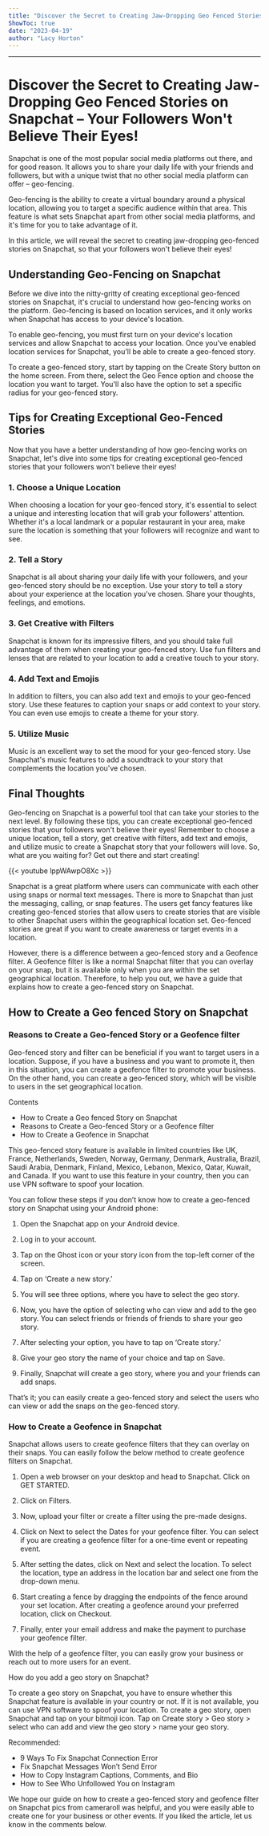 ```yaml
---
title: "Discover the Secret to Creating Jaw-Dropping Geo Fenced Stories on Snapchat – Your Followers Won't Believe Their Eyes!"
ShowToc: true 
date: "2023-04-19"
author: "Lacy Horton"
---
```

*****
# Discover the Secret to Creating Jaw-Dropping Geo Fenced Stories on Snapchat – Your Followers Won't Believe Their Eyes!

Snapchat is one of the most popular social media platforms out there, and for good reason. It allows you to share your daily life with your friends and followers, but with a unique twist that no other social media platform can offer – geo-fencing.

Geo-fencing is the ability to create a virtual boundary around a physical location, allowing you to target a specific audience within that area. This feature is what sets Snapchat apart from other social media platforms, and it's time for you to take advantage of it.

In this article, we will reveal the secret to creating jaw-dropping geo-fenced stories on Snapchat, so that your followers won't believe their eyes!

## Understanding Geo-Fencing on Snapchat

Before we dive into the nitty-gritty of creating exceptional geo-fenced stories on Snapchat, it's crucial to understand how geo-fencing works on the platform. Geo-fencing is based on location services, and it only works when Snapchat has access to your device's location.

To enable geo-fencing, you must first turn on your device's location services and allow Snapchat to access your location. Once you've enabled location services for Snapchat, you'll be able to create a geo-fenced story.

To create a geo-fenced story, start by tapping on the Create Story button on the home screen. From there, select the Geo Fence option and choose the location you want to target. You'll also have the option to set a specific radius for your geo-fenced story.

## Tips for Creating Exceptional Geo-Fenced Stories

Now that you have a better understanding of how geo-fencing works on Snapchat, let's dive into some tips for creating exceptional geo-fenced stories that your followers won't believe their eyes!

### 1. Choose a Unique Location

When choosing a location for your geo-fenced story, it's essential to select a unique and interesting location that will grab your followers' attention. Whether it's a local landmark or a popular restaurant in your area, make sure the location is something that your followers will recognize and want to see.

### 2. Tell a Story

Snapchat is all about sharing your daily life with your followers, and your geo-fenced story should be no exception. Use your story to tell a story about your experience at the location you've chosen. Share your thoughts, feelings, and emotions.

### 3. Get Creative with Filters

Snapchat is known for its impressive filters, and you should take full advantage of them when creating your geo-fenced story. Use fun filters and lenses that are related to your location to add a creative touch to your story.

### 4. Add Text and Emojis

In addition to filters, you can also add text and emojis to your geo-fenced story. Use these features to caption your snaps or add context to your story. You can even use emojis to create a theme for your story.

### 5. Utilize Music

Music is an excellent way to set the mood for your geo-fenced story. Use Snapchat's music features to add a soundtrack to your story that complements the location you've chosen.

## Final Thoughts

Geo-fencing on Snapchat is a powerful tool that can take your stories to the next level. By following these tips, you can create exceptional geo-fenced stories that your followers won't believe their eyes! Remember to choose a unique location, tell a story, get creative with filters, add text and emojis, and utilize music to create a Snapchat story that your followers will love. So, what are you waiting for? Get out there and start creating!

{{< youtube lppWAwpO8Xc >}} 



Snapchat is a great platform where users can communicate with each other using snaps or normal text messages. There is more to Snapchat than just the messaging, calling, or snap features. The users get fancy features like creating geo-fenced stories that allow users to create stories that are visible to other Snapchat users within the geographical location set. Geo-fenced stories are great if you want to create awareness or target events in a location. 
 
However, there is a difference between a geo-fenced story and a Geofence filter. A Geofence filter is like a normal Snapchat filter that you can overlay on your snap, but it is available only when you are within the set geographical location. Therefore, to help you out, we have a guide that explains how to create a geo-fenced story on Snapchat.
 

 
## How to Create a Geo fenced Story on Snapchat
 
### Reasons to Create a Geo-fenced Story or a Geofence filter
 
Geo-fenced story and filter can be beneficial if you want to target users in a location. Suppose, if you have a business and you want to promote it, then in this situation, you can create a geofence filter to promote your business. On the other hand, you can create a geo-fenced story, which will be visible to users in the set geographical location.
 
Contents
 
- How to Create a Geo fenced Story on Snapchat
 - Reasons to Create a Geo-fenced Story or a Geofence filter
 - How to Create a Geofence in Snapchat

 
This geo-fenced story feature is available in limited countries like UK, France, Netherlands, Sweden, Norway, Germany, Denmark, Australia, Brazil, Saudi Arabia, Denmark, Finland, Mexico, Lebanon, Mexico, Qatar, Kuwait, and Canada. If you want to use this feature in your country, then you can use VPN software to spoof your location.
 
You can follow these steps if you don’t know how to create a geo-fenced story on Snapchat using your Android phone:
 
1. Open the Snapchat app on your Android device.
 
2. Log in to your account.
 
3. Tap on the Ghost icon or your story icon from the top-left corner of the screen.
 
4. Tap on ‘Create a new story.’
 
5. You will see three options, where you have to select the geo story.
 
6. Now, you have the option of selecting who can view and add to the geo story. You can select friends or friends of friends to share your geo story.
 
7. After selecting your option, you have to tap on ‘Create story.’
 
8. Give your geo story the name of your choice and tap on Save.
 
9. Finally, Snapchat will create a geo story, where you and your friends can add snaps.
 
That’s it; you can easily create a geo-fenced story and select the users who can view or add the snaps on the geo-fenced story. 
 
### How to Create a Geofence in Snapchat
 
Snapchat allows users to create geofence filters that they can overlay on their snaps. You can easily follow the below method to create geofence filters on Snapchat.
 
1. Open a web browser on your desktop and head to Snapchat. Click on GET STARTED.
 
2. Click on Filters.
 
3. Now, upload your filter or create a filter using the pre-made designs.
 
4. Click on Next to select the Dates for your geofence filter. You can select if you are creating a geofence filter for a one-time event or repeating event.
 
5. After setting the dates, click on Next and select the location. To select the location, type an address in the location bar and select one from the drop-down menu. 
 
6. Start creating a fence by dragging the endpoints of the fence around your set location. After creating a geofence around your preferred location, click on Checkout.
 
7. Finally, enter your email address and make the payment to purchase your geofence filter.
 
With the help of a geofence filter, you can easily grow your business or reach out to more users for an event.
 
How do you add a geo story on Snapchat?
 
To create a geo story on Snapchat, you have to ensure whether this Snapchat feature is available in your country or not. If it is not available, you can use VPN software to spoof your location. To create a geo story, open Snapchat and tap on your bitmoji icon. Tap on Create story > Geo story > select who can add and view the geo story > name your geo story.
 
Recommended:
 
- 9 Ways To Fix Snapchat Connection Error
 - Fix Snapchat Messages Won’t Send Error
 - How to Copy Instagram Captions, Comments, and Bio
 - How to See Who Unfollowed You on Instagram

 
We hope our guide on how to create a geo-fenced story and geofence filter on Snapchat pics from cameraroll was helpful, and you were easily able to create one for your business or other events. If you liked the article, let us know in the comments below.




